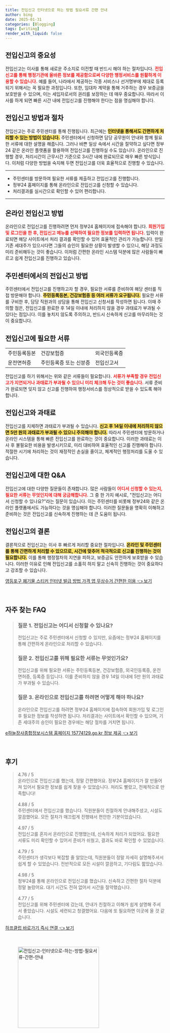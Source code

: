 ```yaml
---
title: 전입신고 인터넷으로 하는 방법 필요서류 간편 안내
author: bing
date: 2025-01-31
categories: [Blogging]
tags: [writing]
render_with_liquid: false
---
```



<h2 id='전입신고의 중요성'>전입신고의 중요성</h2>

<p>전입신고는 이사를 통해 새로운 주소지로 이전할 때 반드시 해야 하는 절차입니다. <b><span style="color: #ee2323;">전입신고를 통해 행정기관에 올바른 정보를 제공함으로써 다양한 행정서비스를 원활하게 이용할 수 있습니다.</span></b> 예를 들어, 나라에서 제공하는 각종 서비스나 선거명부에 제대로 등록되기 위해서는 꼭 필요한 과정입니다. 또한, 임대차 계약을 통해 거주하는 경우 보증금을 보호받을 수 있으며, 이는 세입자로서의 권리를 보장하는 데 매우 중요합니다. 따라서 이사를 하게 되면 빠른 시간 내에 전입신고를 진행해야 한다는 점을 명심해야 합니다.</p>

<h2 id='전입신고 방법과 절차'>전입신고 방법과 절차</h2>

<p>전입신고는 주로 주민센터를 통해 진행됩니다. 최근에는 <b><span style="background-color: #ffe066;">인터넷을 통해서도 간편하게 처리할 수 있는 방법이 있습니다.</span></b> 주민센터에서 신청하면 담당 공무원이 안내와 함께 필요한 서류에 대한 설명을 해줍니다. 그러나 바쁜 일상 속에서 시간을 절약하고 싶다면 정부24 같은 온라인 플랫폼을 활용하여 전입신고를 진행하실 수도 있습니다. 온라인으로 진행할 경우, 처리시간이 근무시간 기준으로 3시간 내에 완료되므로 매우 빠른 방식입니다. 이처럼 다양한 방법을 숙지해 두면 전입신고를 더욱 효율적으로 진행할 수 있습니다.</p>

<hr />

<ul>
    <li>주민센터를 방문하여 필요한 서류를 제출하고 전입신고를 진행합니다.</li>
    <li>정부24 홈페이지를 통해 온라인으로 전입신고를 신청할 수 있습니다.</li>
    <li>처리결과를 실시간으로 확인할 수 있어 편리합니다.</li>
</ul>

<hr />

<h2 id='온라인 전입신고 방법'>온라인 전입신고 방법</h2>

<p>온라인으로 전입신고를 진행하려면 먼저 정부24 홈페이지에 접속해야 합니다. <b><span style="color: #ee2323;">회원가입 및 로그인을 한 후, 전입신고 메뉴를 선택하여 필요한 정보를 입력하면 됩니다.</span></b> 입력이 완료되면 해당 사이트에서 처리 결과를 확인할 수 있어 효율적인 관리가 가능합니다. 만일 기존 세대주가 있으시다면 그들의 승인이 필요한 상황이 발생할 수 있으니, 해당 과정도 미리 준비해두는 것이 좋습니다. 이처럼 간편한 온라인 시스템 덕분에 많은 사람들이 빠르고 쉽게 전입신고를 진행하고 있습니다.</p>

<h2 id='주민센터에서의 전입신고 방법'>주민센터에서의 전입신고 방법</h2>

<p>주민센터에서 전입신고를 진행하고자 할 경우, 필요한 서류를 준비하여 해당 센터를 직접 방문해야 합니다. <b><span style="background-color: #ffe066;">주민등록등본, 건강보험증 등 여러 서류가 요구됩니다.</span></b> 필요한 서류를 구비한 후, 담당 직원과의 상담을 통해 전입신고 신청서를 작성하면 됩니다. 이때 주의할 점은, 전입신고를 완료한 후 14일 이내에 처리하지 않을 경우 과태료가 부과될 수 있다는 점입니다. 이를 놓치지 않도록 주의하고, 반드시 신속하게 신고를 마무리하는 것이 중요합니다.</p>

<h2 id='전입신고에 필요한 서류'>전입신고에 필요한 서류</h2>

<table>
    <tr>
        <td>주민등록등본</td>
        <td>건강보험증</td>
        <td>외국인등록증</td>
    </tr>
    <tr>
        <td>운전면허증</td>
        <td>주민등록증 또는 신분증</td>
        <td>전입신고서</td>
    </tr>
</table>

<p>전입신고를 하기 위해서는 위와 같은 서류들이 필요합니다. <b><span style="color: #ee2323;">서류가 부족할 경우 전입신고가 지연되거나 과태료가 부과될 수 있으니 미리 체크해 두는 것이 좋습니다.</span></b> 서류 준비가 완료되면 잊지 않고 신고를 진행하여 행정서비스를 정상적으로 받을 수 있도록 해야 합니다.</p>

<h2 id='전입신고와 과태료'>전입신고와 과태료</h2>

<p>전입신고를 지체하면 과태료가 부과될 수 있습니다. <b><span style="background-color: #ffe066;">신고 후 14일 이내에 처리하지 않으면 5만 원의 과태료가 부과될 수 있으니 주의해야 합니다.</span></b> 따라서 주민센터에 방문하거나 온라인 시스템을 통해 빠른 전입신고를 완료하는 것이 중요합니다. 이러한 과태료는 이사 후 불필요한 비용을 발생시키므로, 미리 대비하여 효율적인 신고를 진행해야 합니다. 적절한 시기에 처리하는 것이 재정적인 손실을 줄이고, 체계적인 행정처리를 도울 수 있습니다.</p>

<h2 id='전입신고에 대한 Q&A'>전입신고에 대한 Q&A</h2>

<p>전입신고에 대한 다양한 질문들이 존재합니다. 많은 사람들이 <b><span style="color: #ee2323;">어디서 신청할 수 있는지, 필요한 서류는 무엇인지에 대해 궁금해합니다.</span></b> 그 중 한 가지 예시로, "전입신고는 어디서 신청할 수 있나요?"라는 질문이 있습니다. 이는 주민센터를 비롯해 정부24와 같은 온라인 플랫폼에서도 가능하다는 것을 명심해야 합니다. 이러한 질문들을 명확히 이해하고 준비하는 것은 전입신고를 신속하게 진행하는 데 큰 도움이 됩니다.</p>

<h2 id='전입신고의 결론'>전입신고의 결론</h2>

<p>결론적으로 전입신고는 이사 후 빠르게 처리할 중요한 절차입니다. <b><span style="background-color: #ffe066;">온라인 및 주민센터를 통해 간편하게 처리할 수 있으므로, 시간에 맞추어 적극적으로 신고를 진행하는 것이 필요합니다.</span></b> 이를 통해 행정절차의 지연을 피하고, 보증금도 안전하게 보호받을 수 있습니다. 이러한 이유로 인해 전입신고를 소홀히 하지 말고 신속히 진행하는 것이 중요하다고 강조할 수 있습니다.</p>


<p><a class="click-button" title="영등포구 폐기물 스티커 인터넷 발급 방법 가격 앱 무상수거 간편한 이용" href="https://purplelist.github.io/posts/%EC%98%81%EB%93%B1%ED%8F%AC%EA%B5%AC-%ED%8F%90%EA%B8%B0%EB%AC%BC-%EC%8A%A4%ED%8B%B0%EC%BB%A4-%EC%9D%B8%ED%84%B0%EB%84%B7-%EB%B0%9C%EA%B8%89-%EB%B0%A9%EB%B2%95-%EA%B0%80%EA%B2%A9-%EC%95%B1-%EB%AC%B4%EC%83%81%EC%88%98%EA%B1%B0-%EA%B0%84%ED%8E%B8%ED%95%9C-%EC%9D%B4%EC%9A%A9/" rel="dofollow">영등포구 폐기물 스티커 인터넷 발급 방법 가격 앱 무상수거 간편한 이용 👈 보기</a></p><br>
<h2 id='자주_찾는_FAQ'>자주 찾는 FAQ</h2>
<div itemscope="" itemtype="https://schema.org/FAQPage"> 
<blockquote> 
<div itemscope="" itemprop="mainEntity" itemtype="https://schema.org/Question"> 
<h3 itemprop="name">질문 1. 전입신고는 어디서 신청할 수 있나요?</h3> 
<div itemscope="" itemprop="acceptedAnswer" itemtype="https://schema.org/Answer"> 
<span itemprop="text"> 
<p>전입신고는 주로 주민센터에서 신청할 수 있지만, 요즘에는 정부24 홈페이지를 통해 간편하게 온라인으로 처리할 수 있습니다.</p> 
</span> 
</div> 
</div> 
<div itemscope="" itemprop="mainEntity" itemtype="https://schema.org/Question"> 
<h3 itemprop="name">질문 2. 전입신고를 위해 필요한 서류는 무엇인가요?</h3> 
<div itemscope="" itemprop="acceptedAnswer" itemtype="https://schema.org/Answer"> 
<span itemprop="text"> 
<p>전입신고를 위해 필요한 서류는 주민등록등본, 건강보험증, 외국인등록증, 운전면허증, 등록증 등입니다. 이를 준비하지 않을 경우 14일 이내에 5만 원의 과태료가 부과될 수 있습니다.</p> 
</span> 
</div> 
</div> 
<div itemscope="" itemprop="mainEntity" itemtype="https://schema.org/Question"> 
<h3 itemprop="name">질문 3. 온라인으로 전입신고를 하려면 어떻게 해야 하나요?</h3> 
<div itemscope="" itemprop="acceptedAnswer" itemtype="https://schema.org/Answer"> 
<span itemprop="text"> 
<p>온라인으로 전입신고를 하려면 정부24 홈페이지에 접속하여 회원가입 및 로그인 후 필요한 정보를 작성하면 됩니다. 처리결과는 사이트에서 확인할 수 있으며, 기존 세대주의 승인이 필요한 경우에는 해당 절차를 거치면 됩니다.</p> 
</span> 
</div> 
</div> 
</blockquote> 
</div>
<p><a class="click-button" title="e하늘장사종합정보시스템 홈페이지 15774129.go.kr 정보 제공" href="https://purplelist.github.io/posts/e%ED%95%98%EB%8A%98%EC%9E%A5%EC%82%AC%EC%A2%85%ED%95%A9%EC%A0%95%EB%B3%B4%EC%8B%9C%EC%8A%A4%ED%85%9C-%ED%99%88%ED%8E%98%EC%9D%B4%EC%A7%80-15774129.go.kr-%EC%A0%95%EB%B3%B4-%EC%A0%9C%EA%B3%B5/" rel="dofollow">e하늘장사종합정보시스템 홈페이지 15774129.go.kr 정보 제공 👈 보기</a></p><br>
<h2 id='후기'>후기</h2>
<div itemscope itemtype="https://schema.org/Product">
  <blockquote>
  <div itemprop="review" itemscope itemtype="https://schema.org/Review">
      <div itemprop="reviewRating" itemscope itemtype="https://schema.org/Rating"> <span itemprop="ratingValue">4.76</span> / <span itemprop="bestRating">5</span> </div>
      <span itemprop="reviewBody">온라인으로 전입신고를 했는데, 정말 간편했어요. 정부24 홈페이지가 잘 만들어져 있어서 필요한 정보를 쉽게 찾을 수 있었습니다. 처리도 빨랐고, 전체적으로 만족합니다!</span>
  </div>
  <br>
  <div itemprop="review" itemscope itemtype="https://schema.org/Review">
      <div itemprop="reviewRating" itemscope itemtype="https://schema.org/Rating"> <span itemprop="ratingValue">4.88</span> / <span itemprop="bestRating">5</span> </div>
      <span itemprop="reviewBody">주민센터에서 전입신고를 했습니다. 직원분들이 친절하게 안내해주셨고, 시설도 깔끔했어요. 모든 절차가 매끄럽게 진행돼서 편안한 기분이었습니다.</span>
  </div>
  <br>
  <div itemprop="review" itemscope itemtype="https://schema.org/Review">
      <div itemprop="reviewRating" itemscope itemtype="https://schema.org/Rating"> <span itemprop="ratingValue">4.97</span> / <span itemprop="bestRating">5</span> </div>
      <span itemprop="reviewBody">전입신고를 혼자서 온라인으로 진행했는데, 신속하게 처리가 되었어요. 필요한 서류도 미리 확인할 수 있어서 준비가 쉬웠고, 결과도 바로 확인할 수 있었습니다.</span>
  </div>
  <br>
  <div itemprop="review" itemscope itemtype="https://schema.org/Review">
      <div itemprop="reviewRating" itemscope itemtype="https://schema.org/Rating"> <span itemprop="ratingValue">4.79</span> / <span itemprop="bestRating">5</span> </div>
      <span itemprop="reviewBody">주민센터가 생각보다 복잡할 줄 알았는데, 직원분들이 정말 자세히 설명해주셔서 쉽게 할 수 있었습니다. 전반적으로 모든 시설이 깔끔하고, 기다림도 짧았습니다.</span>
  </div>
  <br>
  <div itemprop="review" itemscope itemtype="https://schema.org/Review">
      <div itemprop="reviewRating" itemscope itemtype="https://schema.org/Rating"> <span itemprop="ratingValue">4.98</span> / <span itemprop="bestRating">5</span> </div>
      <span itemprop="reviewBody">정부24를 통해 온라인으로 전입신고를 했습니다. 신속하고 간편한 절차 덕분에 정말 놀랐어요. 대기 시간도 전혀 없어서 시간을 절약했습니다.</span>
  </div>
  <br>
  <div itemprop="review" itemscope itemtype="https://schema.org/Review">
      <div itemprop="reviewRating" itemscope itemtype="https://schema.org/Rating"> <span itemprop="ratingValue">4.77</span> / <span itemprop="bestRating">5</span> </div>
      <span itemprop="reviewBody">전입신고를 위해 주민센터에 갔는데, 안내가 친절하고 이해가 쉽게 설명해 주셔서 좋았습니다. 시설도 세련되고 청결했어요. 다음에 또 필요하면 이곳에 올 것 같습니다.</span>
  </div>
  </blockquote>
</div>
<p><a class="click-button" title="하프클럽 바로가기 즉시 연결" href="https://purplelist.github.io/posts/%ED%95%98%ED%94%84%ED%81%B4%EB%9F%BD-%EB%B0%94%EB%A1%9C%EA%B0%80%EA%B8%B0-%EC%A6%89%EC%8B%9C-%EC%97%B0%EA%B2%B0/" rel="dofollow">하프클럽 바로가기 즉시 연결 👈 보기</a></p><br>
<figure class="image"><img src="https://purplelist.github.io/assets/img/thumbnail/전입신고-인터넷으로-하는-방법-필요서류-간편-안내.webp" alt="전입신고-인터넷으로-하는-방법-필요서류-간편-안내" width="256" height="256"></figure>